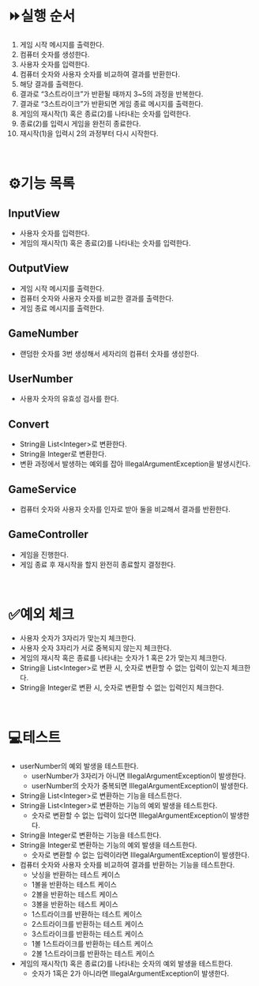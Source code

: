 # ⏩실행 순서
1. 게임 시작 메시지를 출력한다.
2. 컴퓨터 숫자를 생성한다.
3. 사용자 숫자를 입력한다.
4. 컴퓨터 숫자와 사용자 숫자를 비교하여 결과를 반환한다.
5. 해당 결과를 출력한다.
6. 결과로 “3스트라이크”가 반환될 때까지 3~5의 과정을 반복한다.
7. 결과로 “3스트라이크”가 반환되면 게임 종료 메시지를 출력한다.
8. 게임의 재시작(1) 혹은 종료(2)를 나타내는 숫자를 입력한다.
9. 종료(2)를 입력시 게임을 완전히 종료한다.
10. 재시작(1)을 입력시 2의 과정부터 다시 시작한다.

<br>

# ⚙️기능 목록

## InputView

- 사용자 숫자를 입력한다.
- 게임의 재시작(1) 혹은 종료(2)를 나타내는 숫자를 입력한다.

## OutputView

- 게임 시작 메시지를 출력한다.
- 컴퓨터 숫자와 사용자 숫자를 비교한 결과를 출력한다.
- 게임 종료 메시지를 출력한다.

## GameNumber

- 랜덤한 숫자를 3번 생성해서 세자리의 컴퓨터 숫자를 생성한다.

## UserNumber

- 사용자 숫자의 유효성 검사를 한다.

## Convert

- String을 List\<Integer\>로 변환한다.
- String을 Integer로 변환한다.
- 변환 과정에서 발생하는 예외를 잡아 IllegalArgumentException을 발생시킨다.

## GameService

- 컴퓨터 숫자와 사용자 숫자를 인자로 받아 둘을 비교해서 결과를 반환한다.

## GameController

- 게임을 진행한다.
- 게임 종료 후 재시작을 할지 완전히 종료할지 결정한다.

<br>

# ✅예외 체크

- 사용자 숫자가 3자리가 맞는지 체크한다.
- 사용자 숫자 3자리가 서로 중복되지 않는지 체크한다.
- 게임의 재시작 혹은 종료를 나타내는 숫자가 1 혹은 2가 맞는지 체크한다.
- String을 List\<Integer\>로 변환 시, 숫자로 변환할 수 없는 입력이 있는지 체크한다.
- String을 Integer로 변환 시, 숫자로 변환할 수 없는 입력인지 체크한다.

<br>

# 💻테스트

- userNumber의 예외 발생을 테스트한다.
  - userNumber가 3자리가 아니면 IllegalArgumentException이 발생한다.
  - userNumber의 숫자가 중복되면 IllegalArgumentException이 발생한다.
- String을 List\<Integer\>로 변환하는 기능을 테스트한다.
- String을 List\<Integer\>로 변환하는 기능의 예외 발생을 테스트한다.
  - 숫자로 변환할 수 없는 입력이 있다면 IllegalArgumentException이 발생한다.
- String을 Integer로 변환하는 기능을 테스트한다.
- String을 Integer로 변환하는 기능의 예외 발생을 테스트한다.
  - 숫자로 변환할 수 없는 입력이라면 IllegalArgumentException이 발생한다.
- 컴퓨터 숫자와 사용자 숫자를 비교하여 결과를 반환하는 기능을 테스트한다.
  - 낫싱을 반환하는 테스트 케이스
  - 1볼을 반환하는 테스트 케이스
  - 2볼을 반환하는 테스트 케이스
  - 3볼을 반환하는 테스트 케이스
  - 1스트라이크를 반환하는 테스트 케이스
  - 2스트라이크를 반환하는 테스트 케이스
  - 3스트라이크를 반환하는 테스트 케이스
  - 1볼 1스트라이크를 반환하는 테스트 케이스
  - 2볼 1스트라이크를 반환하는 테스트 케이스
- 게임의 재시작(1) 혹은 종료(2)를 나타내는 숫자의 예외 발생을 테스트한다.
  - 숫자가 1혹은 2가 아니라면 IllegalArgumentException이 발생한다.